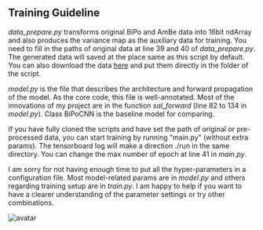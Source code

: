 ## Training Guideline

*data\_prepare.py* transforms original BiPo and AmBe data into 16bit ndArray and also produces the variance map as the auxiliary data for training. You need to fill in the paths of original data at line 39 and 40 of *data\_prepare.py*. The generated data will saved at the place same as this script by default. You can also download the data [here](https://drive.google.com/file/d/1IyxCEBWta744_XV84O4yfW-ESO1oDZXT/view?usp=sharing) and put them directly in the folder of the script.

*model.py* is the file that describes the architecture and forward propagation of the model. As the core code, this file is well-annotated. Most of the innovations of my project are in the function *sal_forward* (line 82 to 134 in *model.py*). Class BiPoCNN is the baseline model for comparing. 

If you have fully cloned the scripts and have set the path of original or pre-processed data, you can start training by running "main.py" (without extra params). The tensorboard log will make a direction ./run in the same directory. You can change the max number of epoch at line 41 in *main.py*.

I am sorry for not having enough time to put all the hyper-parameters in a configuration file. Most model-related params are in *model.py* and others regarding training setup are in *train.py*. I am happy to help if you want to have a clearer understanding of the parameter settings or try other combinations. 

![avatar](http://baidu.com/pic/doge.png)